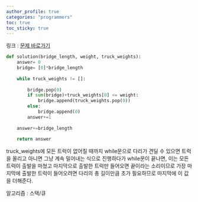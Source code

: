 ```yaml
---
author_profile: true
categories: "programmers"
toc: true
toc_sticky: true
---
```


링크 : [문제 바로가기](https://programmers.co.kr/learn/courses/30/lessons/42583)

```python
def solution(bridge_length, weight, truck_weights):
    answer= 0
    bridge= [0]*bridge_length
    
    while truck_weights != []:
        
        bridge.pop(0)
        if sum(bridge)+truck_weights[0] <= weight:
            bridge.append(truck_weights.pop(0))
        else:
            bridge.append(0)
        answer+=1
        
    answer+=bridge_length
    
    return answer
```

truck_weights에 모든 트럭이 없어질 때까지 while문으로 다리가 견딜 수 있으면 트럭을 올리고 아니면 그냥 계속 밀어내는 식으로 진행하다가 while문이 끝나면, 이는 모든 트럭이 출발을 마쳤고 마지막으로 출발한 트럭만 들어오면 끝이라는 소리이므로 가장 마지막에 출발한 트럭이 들어오려면 다리의 총 길이만큼 초가 필요하므로 마지막에 이 값을 더해준다.



알고리즘 : 스택/큐